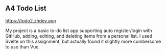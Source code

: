 ## A4 Todo List

https://todo2.zhdev.app

My project is a basic to-do list app supporting auto register/login with GitHub, adding, editing, and deleting items from a personal list. I used Svelte on this assignment, but actually found it slightly more cumbersome to use than Vue.
